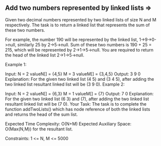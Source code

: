 Add two numbers represented by linked lists  =>
-------------------------------------------


Given two decimal numbers represented by two linked lists of size N and M respectively. The task is to return a linked list that represents the sum of these two numbers.

For example, the number 190 will be represented by the linked list, 1->9->0->null, similarly 25 by 2->5->null. Sum of these two numbers is 190 + 25 = 215, which will be represented by 2->1->5->null. You are required to return the head of the linked list 2->1->5->null.

Example 1:

Input:
N = 2
valueN[] = {4,5}
M = 3
valueM[] = {3,4,5}
Output: 3 9 0  
Explanation: For the given two linked
list (4 5) and (3 4 5), after adding
the two linked list resultant linked
list will be (3 9 0).
Example 2:

Input:
N = 2
valueN[] = {6,3}
M = 1
valueM[] = {7}
Output: 7 0
Explanation: For the given two linked
list (6 3) and (7), after adding the
two linked list resultant linked list
will be (7 0).
Your Task:
The task is to complete the function addTwoLists() which has node reference of both the linked lists and returns the head of the sum list.   

Expected Time Complexity: O(N+M)
Expected Auxiliary Space: O(Max(N,M)) for the resultant list.

Constraints:
1 <= N, M <= 5000


